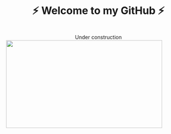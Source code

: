 <h1 align="center" >⚡ Welcome to my GitHub ⚡</h1>
<br>
<div align="center">Under construction</div>
<img src="https://media4.giphy.com/media/v1.Y2lkPTc5MGI3NjExN2JkNmNjMzc1ZGRjODUwZDBlYzIxZWQyODhmNTY4N2U3ZjE0YjMyNyZjdD1n/hzJxU2kVddqPhMGIf3/giphy.gif" width="426" height="240"/>





<!--
**j-leidy/j-leidy** is a ✨ _special_ ✨ repository because its `README.md` (this file) appears on your GitHub profile.

Here are some ideas to get you started:

- 🔭 I’m currently working on ...
- 🌱 I’m currently learning ...
- 👯 I’m looking to collaborate on ...
- 🤔 I’m looking for help with ...
- 💬 Ask me about ...
- 📫 How to reach me: ...
- 😄 Pronouns: ...
- ⚡ Fun fact: ...
-->
